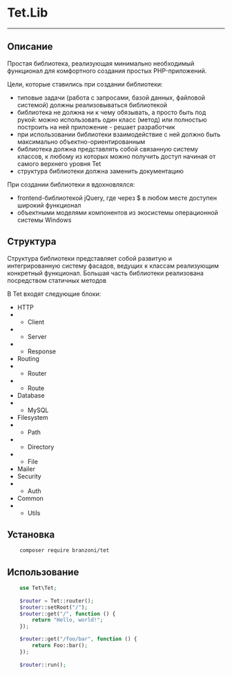 # Tet.Lib

---

## Описание
Простая библиотека, реализующая минимально необходимый функционал для комфортного создания простых PHP-приложений.  

Цели, которые ставились при создании библиотеки:
- типовые задачи (работа с запросами, базой данных, файловой системой) должны реализовываться библиотекой
- библиотека не должна ни к чему обязывать, а просто быть под рукой: можно использовать один класс (метод) или полностью построить на ней приложение - решает разработчик
- при использовании библиотеки взаимодействие с ней должно быть максимально объектно-ориентированным
- библиотека должна представлять собой связанную систему классов, к любому из которых можно получить доступ начиная от самого верхнего уровня Tet
- структура библиотеки должна заменить документацию

При создании библиотеки я вдохновлялся:
- frontend-библиотекой jQuery, где через $ в любом месте доступен широкий функционал
- объектными моделями компонентов из экосистемы операционной системы Windows


## Структура
Структура библиотеки представляет собой развитую и интегрированную систему фасадов, ведущих к классам реализующим конкретный функционал.
Большая часть библиотеки реализована посредством статичных методов

В Tet входят следующие блоки:
- HTTP
- - Client
- - Server
- - Response
- Routing
- - Router
- - Route
- Database
- - MySQL
- Filesystem
- - Path
- - Directory
- - File
- Mailer
- Security
- - Auth
- Common
- - Utils

## Установка

```bash
    composer require branzoni/tet
```    

## Использование

```php
    use Tet\Tet;
    
    $router = Tet::router();
    $router::setRoot("/");
    $router::get("/", function () {
        return "Hello, world!";
    });

    $router::get("/foo/bar", function () {
        return Foo::bar();
    });
    
    $router::run();
```